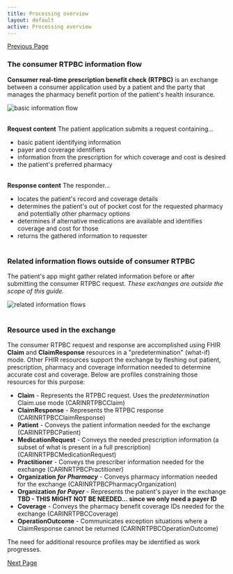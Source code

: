 ```yaml
---
title: Processing overview
layout: default
active: Processing overview
---
```


[Previous Page](High-level_FHIR_resource_mapping.html)

### The consumer RTPBC information flow
**Consumer real-time prescription benefit check (RTPBC)** is an exchange between a consumer application used by a patient and the party that manages the pharmacy benefit portion of the patient's health insurance.
  
<div><img src="https://www.frankmckinney.com/carin-rtpbc/basic-info-flow.png" alt="basic information flow"></div><br>

  
**Request content**
The patient application submits a request containing...
* basic patient identifying information
* payer and coverage identifiers
* information from the prescription for which coverage and cost is desired
* the patient's preferred pharmacy
<br><br>

**Response content**
The responder... 
* locates the patient's record and coverage details
* determines the patient's out of pocket cost for the requested pharmacy and potentially other pharmacy options
* determines if alternative medications are available and identifies coverage and cost for those
* returns the gathered information to requester
<br><br>


### Related information flows outside of consumer RTPBC
The patient's app might gather related information before or after submitting the consumer RTPBC request.
*These exchanges are outside the scope of this guide.*
<br>
<div><img src="https://www.frankmckinney.com/carin-rtpbc/related-info-flows.png" alt="related information flows"></div>

<br>

### Resource used in the exchange
The consumer RTPBC request and response are accomplished using FHIR **Claim** and **ClaimResponse** resources in a "predetermination" (what-if) mode. Other FHIR resources support the exchange by fleshing out patient, prescription, pharmacy and coverage information needed to determine accurate cost and coverage.
Below are profiles constraining those resources for this purpose:

* **Claim** - Represents the RTPBC request. Uses the *predetermination* Claim.use mode  (CARINRTPBCClaim)
* **ClaimResponse** - Represents the RTPBC response  (CARINRTPBCClaimResponse)
* **Patient** - Conveys the patient information needed for the exchange  (CARINRTPBCPatient)
* **MedicationRequest** - Conveys the needed prescription information (a subset of what is present in a full prescription)  (CARINRTPBCMedicationRequest)
* **Practitioner** - Conveys the prescriber information needed for the exchange  (CARINRTPBCPractitioner)
* **Organization *for Pharmacy*** - Conveys pharmacy information needed for the exchange (CARINRTPBCPharmacyOrganization)
* **Organization *for Payer*** - Represents the patient's payer in the exchange    **TBD - THIS MIGHT NOT BE NEEDED... since we only need a payer ID**
* **Coverage** - Conveys the pharmacy benefit coverage IDs needed for the exchange  (CARINRTPBCCoverage)
* **OperationOutcome** - Communicates exception situations where a ClaimResponse cannot be returned  (CARINRTPBCOperationOutcome)

The need for additional resource profiles may be identified as work progresses.


[Next Page](Terminology_overview.html)